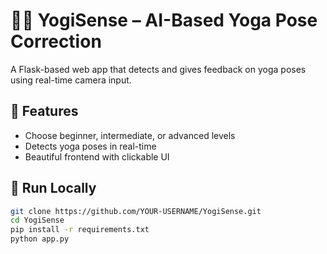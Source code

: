 # 🧘‍♀️ YogiSense – AI-Based Yoga Pose Correction

A Flask-based web app that detects and gives feedback on yoga poses using real-time camera input.

## 📸 Features
- Choose beginner, intermediate, or advanced levels
- Detects yoga poses in real-time
- Beautiful frontend with clickable UI

## 🚀 Run Locally
```bash
git clone https://github.com/YOUR-USERNAME/YogiSense.git
cd YogiSense
pip install -r requirements.txt
python app.py
